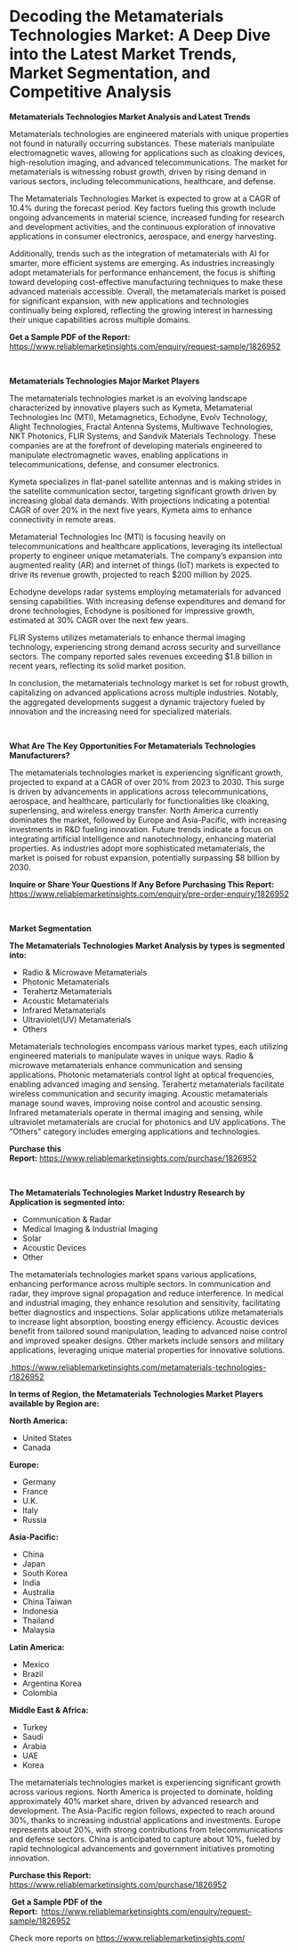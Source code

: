 <p><h1>Decoding the Metamaterials Technologies Market: A Deep Dive into the Latest Market Trends, Market Segmentation, and Competitive Analysis</h1></p><p><strong>Metamaterials Technologies Market Analysis and Latest Trends</strong></p>
<p><p>Metamaterials technologies are engineered materials with unique properties not found in naturally occurring substances. These materials manipulate electromagnetic waves, allowing for applications such as cloaking devices, high-resolution imaging, and advanced telecommunications. The market for metamaterials is witnessing robust growth, driven by rising demand in various sectors, including telecommunications, healthcare, and defense.</p><p>The Metamaterials Technologies Market is expected to grow at a CAGR of 10.4% during the forecast period. Key factors fueling this growth include ongoing advancements in material science, increased funding for research and development activities, and the continuous exploration of innovative applications in consumer electronics, aerospace, and energy harvesting. </p><p>Additionally, trends such as the integration of metamaterials with AI for smarter, more efficient systems are emerging. As industries increasingly adopt metamaterials for performance enhancement, the focus is shifting toward developing cost-effective manufacturing techniques to make these advanced materials accessible. Overall, the metamaterials market is poised for significant expansion, with new applications and technologies continually being explored, reflecting the growing interest in harnessing their unique capabilities across multiple domains.</p></p>
<p><strong>Get a Sample PDF of the Report:&nbsp;</strong> <a href="https://www.reliablemarketinsights.com/enquiry/request-sample/1826952?utm_campaign=3206&utm_medium=2&utm_source=Github&utm_content=ia&utm_term=02042025&utm_id=metamaterials-technologies">https://www.reliablemarketinsights.com/enquiry/request-sample/1826952</a></p>
<p>&nbsp;</p>
<p><strong>Metamaterials Technologies Major Market Players</strong></p>
<p><p>The metamaterials technologies market is an evolving landscape characterized by innovative players such as Kymeta, Metamaterial Technologies Inc (MTI), Metamagnetics, Echodyne, Evolv Technology, Alight Technologies, Fractal Antenna Systems, Multiwave Technologies, NKT Photonics, FLIR Systems, and Sandvik Materials Technology. These companies are at the forefront of developing materials engineered to manipulate electromagnetic waves, enabling applications in telecommunications, defense, and consumer electronics.</p><p>Kymeta specializes in flat-panel satellite antennas and is making strides in the satellite communication sector, targeting significant growth driven by increasing global data demands. With projections indicating a potential CAGR of over 20% in the next five years, Kymeta aims to enhance connectivity in remote areas.</p><p>Metamaterial Technologies Inc (MTI) is focusing heavily on telecommunications and healthcare applications, leveraging its intellectual property to engineer unique metamaterials. The company’s expansion into augmented reality (AR) and internet of things (IoT) markets is expected to drive its revenue growth, projected to reach $200 million by 2025.</p><p>Echodyne develops radar systems employing metamaterials for advanced sensing capabilities. With increasing defense expenditures and demand for drone technologies, Echodyne is positioned for impressive growth, estimated at 30% CAGR over the next few years.</p><p>FLIR Systems utilizes metamaterials to enhance thermal imaging technology, experiencing strong demand across security and surveillance sectors. The company reported sales revenues exceeding $1.8 billion in recent years, reflecting its solid market position.</p><p>In conclusion, the metamaterials technology market is set for robust growth, capitalizing on advanced applications across multiple industries. Notably, the aggregated developments suggest a dynamic trajectory fueled by innovation and the increasing need for specialized materials.</p></p>
<p>&nbsp;</p>
<p><strong>What Are The Key Opportunities For Metamaterials Technologies Manufacturers?</strong></p>
<p><p>The metamaterials technologies market is experiencing significant growth, projected to expand at a CAGR of over 20% from 2023 to 2030. This surge is driven by advancements in applications across telecommunications, aerospace, and healthcare, particularly for functionalities like cloaking, superlensing, and wireless energy transfer. North America currently dominates the market, followed by Europe and Asia-Pacific, with increasing investments in R&D fueling innovation. Future trends indicate a focus on integrating artificial intelligence and nanotechnology, enhancing material properties. As industries adopt more sophisticated metamaterials, the market is poised for robust expansion, potentially surpassing $8 billion by 2030.</p></p>
<p><strong>Inquire or Share Your Questions If Any Before Purchasing This Report:</strong> <a href="https://www.reliablemarketinsights.com/enquiry/pre-order-enquiry/1826952?utm_campaign=3206&utm_medium=2&utm_source=Github&utm_content=ia&utm_term=02042025&utm_id=metamaterials-technologies">https://www.reliablemarketinsights.com/enquiry/pre-order-enquiry/1826952</a></p>
<p>&nbsp;</p>
<p><strong>Market Segmentation</strong></p>
<p><strong>The Metamaterials Technologies Market Analysis by types is segmented into:</strong></p>
<p><ul><li>Radio & Microwave Metamaterials</li><li>Photonic Metamaterials</li><li>Terahertz Metamaterials</li><li>Acoustic Metamaterials</li><li>Infrared Metamaterials</li><li>Ultraviolet(UV) Metamaterials</li><li>Others</li></ul></p>
<p><p>Metamaterials technologies encompass various market types, each utilizing engineered materials to manipulate waves in unique ways. Radio & microwave metamaterials enhance communication and sensing applications. Photonic metamaterials control light at optical frequencies, enabling advanced imaging and sensing. Terahertz metamaterials facilitate wireless communication and security imaging. Acoustic metamaterials manage sound waves, improving noise control and acoustic sensing. Infrared metamaterials operate in thermal imaging and sensing, while ultraviolet metamaterials are crucial for photonics and UV applications. The "Others" category includes emerging applications and technologies.</p></p>
<p><strong>Purchase this Report:&nbsp;</strong><a href="https://www.reliablemarketinsights.com/purchase/1826952?utm_campaign=3206&utm_medium=2&utm_source=Github&utm_content=ia&utm_term=02042025&utm_id=metamaterials-technologies">https://www.reliablemarketinsights.com/purchase/1826952</a></p>
<p>&nbsp;</p>
<p><strong>The Metamaterials Technologies Market Industry Research by Application is segmented into:</strong></p>
<p><ul><li>Communication & Radar</li><li>Medical Imaging & Industrial Imaging</li><li>Solar</li><li>Acoustic Devices</li><li>Other</li></ul></p>
<p><p>The metamaterials technologies market spans various applications, enhancing performance across multiple sectors. In communication and radar, they improve signal propagation and reduce interference. In medical and industrial imaging, they enhance resolution and sensitivity, facilitating better diagnostics and inspections. Solar applications utilize metamaterials to increase light absorption, boosting energy efficiency. Acoustic devices benefit from tailored sound manipulation, leading to advanced noise control and improved speaker designs. Other markets include sensors and military applications, leveraging unique material properties for innovative solutions.</p></p>
<p><a href="https://www.reliablemarketinsights.com/metamaterials-technologies-r1826952?utm_campaign=3206&utm_medium=2&utm_source=Github&utm_content=ia&utm_term=02042025&utm_id=metamaterials-technologies">&nbsp;https://www.reliablemarketinsights.com/metamaterials-technologies-r1826952</a></p>
<p><strong>In terms of Region, the Metamaterials Technologies Market Players available by Region are:</strong></p>
<p>
    <p> <strong> North America: </strong>
        <ul>
            <li>United States</li>
            <li>Canada</li>
        </ul>
        </p> 
    <p> <strong> Europe: </strong>
        <ul>
            <li>Germany</li>
            <li>France</li>
            <li>U.K.</li>
            <li>Italy</li>
            <li>Russia</li>
        </ul>
        </p> 
    <p> <strong> Asia-Pacific: </strong>
        <ul>
            <li>China</li>
            <li>Japan</li>
            <li>South Korea</li>
            <li>India</li>
            <li>Australia</li>
            <li>China Taiwan</li>
            <li>Indonesia</li>
            <li>Thailand</li>
            <li>Malaysia</li>
        </ul>
        </p> 
    <p> <strong> Latin America: </strong>
        <ul>
            <li>Mexico</li>
            <li>Brazil</li>
            <li>Argentina Korea</li>
            <li>Colombia</li>
        </ul>
        </p> 
    <p> <strong> Middle East & Africa: </strong>
        <ul>
            <li>Turkey</li>
            <li>Saudi</li>
            <li>Arabia</li>
            <li>UAE</li>
            <li>Korea</li>
        </ul>
    </p>
    </p>
<p><p>The metamaterials technologies market is experiencing significant growth across various regions. North America is projected to dominate, holding approximately 40% market share, driven by advanced research and development. The Asia-Pacific region follows, expected to reach around 30%, thanks to increasing industrial applications and investments. Europe represents about 20%, with strong contributions from telecommunications and defense sectors. China is anticipated to capture about 10%, fueled by rapid technological advancements and government initiatives promoting innovation.</p></p>
<p><strong>Purchase this Report: </strong><a href="https://www.reliablemarketinsights.com/purchase/1826952?utm_campaign=3206&utm_medium=2&utm_source=Github&utm_content=ia&utm_term=02042025&utm_id=metamaterials-technologies">https://www.reliablemarketinsights.com/purchase/1826952</a></p>
<p>&nbsp;<strong>Get a Sample PDF of the Report:&nbsp;&nbsp;</strong><a href="https://www.reliablemarketinsights.com/enquiry/request-sample/1826952?utm_campaign=3206&utm_medium=2&utm_source=Github&utm_content=ia&utm_term=02042025&utm_id=metamaterials-technologies">https://www.reliablemarketinsights.com/enquiry/request-sample/1826952</a></p>
<p><strong></strong></p>
<p>Check more reports on <a href="https://www.reliablemarketinsights.com/?utm_campaign=3206&utm_medium=2&utm_source=Github&utm_content=ia&utm_term=02042025&utm_id=metamaterials-technologies">https://www.reliablemarketinsights.com/</a></p>